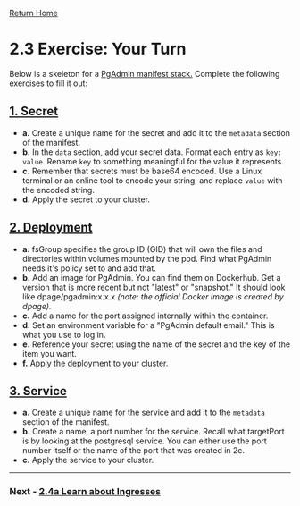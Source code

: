 [Return Home](/README.md)

# 2.3 Exercise: Your Turn

Below is a skeleton for a [PgAdmin manifest stack.](./pgadmin/) Complete the following exercises to fill it out:



## [1. Secret](./pgadmin/pgadmin_secret.yaml)

- **a.** Create a unique name for the secret and add it to the `metadata` section of the manifest.
- **b.** In the `data` section, add your secret data. Format each entry as `key: value`. Rename `key` to something meaningful for the value it represents.
- **c.** Remember that secrets must be base64 encoded. Use a Linux terminal or an online tool to encode your string, and replace `value` with the encoded string.
- **d.** Apply the secret to your cluster.



## [2. Deployment](./pgadmin/pgadmin_deployment.yaml)

- **a.** fsGroup specifies the group ID (GID) that will own the files and directories within volumes mounted by the pod. Find what PgAdmin needs it's policy set to and add that.
- **b.** Add an image for PgAdmin. You can find them on Dockerhub. Get a version that is more recent but not "latest" or "snapshot." It should look like dpage/pgadmin:x.x.x *(note: the official Docker image is created by dpage).*
- **c.** Add a name for the port assigned internally within the container. 
- **d.** Set an environment variable for a "PgAdmin default email." This is what you use to log in.
- **e.** Reference your secret using the name of the secret and the key of the item you want. 
- **f.** Apply the deployment to your cluster.


## [3. Service](./pgadmin/pgadmin_service.yaml)

- **a.** Create a unique name for the service and add it to the `metadata` section of the manifest.
- **b.** Create a name, a port number for the service. Recall what targetPort is by looking at the postgresql service. You can either use the port number itself or the name of the port that was created in 2c.
- **c.** Apply the service to your cluster.


---
### Next - [2.4a Learn about Ingresses](../L4/a_ingress.md)